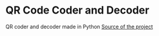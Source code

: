 # QR Code Coder and Decoder
QR coder and decoder made in Python
<a href="https://www.youtube.com/watch?v=SqvVm3QiQVk">Source of the project</a>
